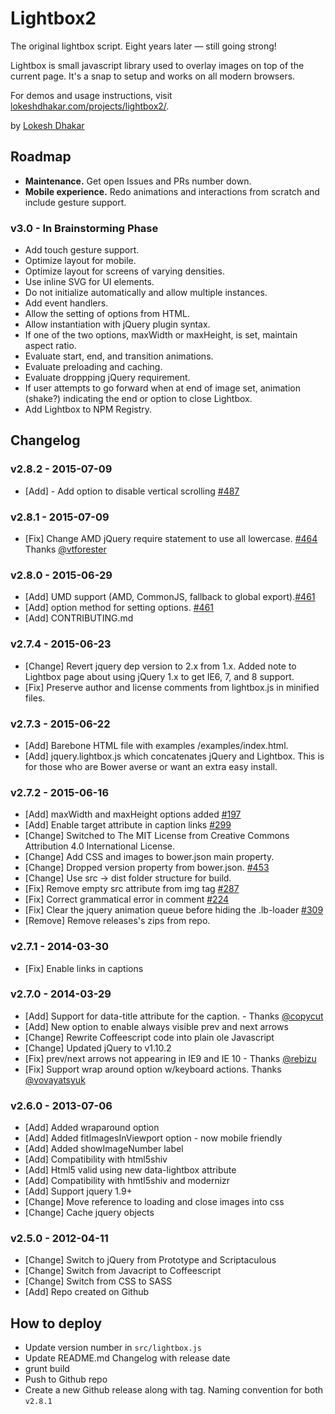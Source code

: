 # Lightbox2

The original lightbox script. Eight years later — still going strong!

Lightbox is small javascript library used to overlay images on top of the current page. It's a snap to setup and works on all modern browsers.

For demos and usage instructions, visit [lokeshdhakar.com/projects/lightbox2/](http://lokeshdhakar.com/projects/lightbox2/).

by [Lokesh Dhakar](http://www.lokeshdhakar.com)


## Roadmap

- **Maintenance.** Get open Issues and PRs number down.
- **Mobile experience.** Redo animations and interactions from scratch and include gesture support.

### v3.0 - In Brainstorming Phase

- Add touch gesture support.
- Optimize layout for mobile.
- Optimize layout for screens of varying densities.
- Use inline SVG for UI elements.
- Do not initialize automatically and allow multiple instances.
- Add event handlers.
- Allow the setting of options from HTML.
- Allow instantiation with jQuery plugin syntax.
- If one of the two options, maxWidth or maxHeight, is set, maintain aspect ratio.
- Evaluate start, end, and transition animations.
- Evaluate preloading and caching.
- Evaluate droppping jQuery requirement.
- If user attempts to go forward when at end of image set, animation (shake?) indicating the end or option to close Lightbox.
- Add Lightbox to NPM Registry.


## Changelog

### v2.8.2 - 2015-07-09

- [Add] - Add option to disable vertical scrolling [#487](https://github.com/lokesh/lightbox2/pull/487)

### v2.8.1 - 2015-07-09

- [Fix] Change AMD jQuery require statement to use all lowercase. [#464](https://github.com/lokesh/lightbox2/pull/464) Thanks [@vtforester](https://github.com/vtforester)

### v2.8.0 - 2015-06-29

- [Add] UMD support (AMD, CommonJS, fallback to global export).[#461](https://github.com/lokesh/lightbox2/pull/461)
- [Add] option method for setting options. [#461](https://github.com/lokesh/lightbox2/commit/d708fbd716aaa90e01ba4198944c8955e7283d87)
- [Add] CONTRIBUTING.md

### v2.7.4 - 2015-06-23

- [Change] Revert jquery dep version to 2.x from 1.x. Added note to Lightbox page about using jQuery 1.x to get IE6, 7, and 8 support.
- [Fix] Preserve author and license comments from lightbox.js in minified files.

### v2.7.3 - 2015-06-22

- [Add] Barebone HTML file with examples /examples/index.html.
- [Add] jquery.lightbox.js which concatenates jQuery and Lightbox. This is for those who are Bower averse or want an extra easy install.

### v2.7.2 - 2015-06-16

- [Add] maxWidth and maxHeight options added [#197](https://github.com/lokesh/lightbox2/pull/197)
- [Add] Enable target attribute in caption links [#299](https://github.com/lokesh/lightbox2/pull/299)
- [Change] Switched to The MIT License from  Creative Commons Attribution 4.0 International License.
- [Change] Add CSS and images to bower.json main property.
- [Change] Dropped version property from bower.json. [#453](https://github.com/lokesh/lightbox2/pull/453)
- [Change] Use src -> dist folder structure for build.
- [Fix] Remove empty src attribute from img tag [#287](https://github.com/lokesh/lightbox2/pull/287)
- [Fix] Correct grammatical error in comment [#224](https://github.com/lokesh/lightbox2/pull/224)
- [Fix] Clear the jquery animation queue before hiding the .lb-loader [#309](https://github.com/lokesh/lightbox2/pull/309)
- [Remove] Remove releases's zips from repo.

### v2.7.1 - 2014-03-30

- [Fix] Enable links in captions

### v2.7.0 - 2014-03-29

- [Add] Support for data-title attribute for the caption.  - Thanks [@copycut](https://github.com/copycut)
- [Add] New option to enable always visible prev and next arrows
- [Change] Rewrite Coffeescript code into plain ole Javascript
- [Change] Updated jQuery to v1.10.2
- [Fix] prev/next arrows not appearing in IE9 and IE 10 - Thanks [@rebizu](https://github.com/rebizu)
- [Fix]  Support wrap around option w/keyboard actions. Thanks [@vovayatsyuk](https://github.com/vovayatsyuk)

### v2.6.0 - 2013-07-06

- [Add] Added wraparound option
- [Add] Added fitImagesInViewport option - now mobile friendly
- [Add] Added showImageNumber label
- [Add] Compatibility with html5shiv
- [Add] Html5 valid using new data-lightbox attribute
- [Add] Compatibility with hmtl5shiv and modernizr
- [Add] Support jquery 1.9+
- [Change] Move reference to loading and close images into css
- [Change] Cache jquery objects

### v2.5.0 - 2012-04-11

- [Change] Switch to jQuery from Prototype and Scriptaculous
- [Change] Switch from Javacript to Coffeescript
- [Change] Switch from CSS to SASS
- [Add] Repo created on Github


## How to deploy

- Update version number in ```src/lightbox.js```
- Update README.md Changelog with release date
- grunt build
- Push to Github repo
- Create a new Github release along with tag. Naming convention for both ```v2.8.1```
